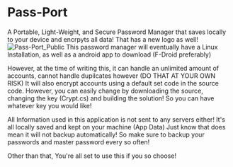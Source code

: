 # Pass-Port


A Portable, Light-Weight, and Secure Password Manager that saves locally to your device and encrpyts all data! That has a new logo as well!
![Pass-Port_Public](https://user-images.githubusercontent.com/48076080/125704525-bd9fab6f-1ef5-46c1-81de-e921a44cbba2.png)
This password manager will eventually have a Linux Installation, as well as a android app to download (F-Droid preferably)

However, at the time of writing this, it can handle an unlimited amount of accounts, cannot handle dupilcates however (DO THAT AT YOUR OWN RISK)
It will also encrypt accounts using a default set code in the source code. However, you can easily change by downloading the source, changing the key (Crypt.cs) and building the solution! So you can have whatever key you would like!

All Information used in this application is not sent to any servers either! It's all locally saved and kept on your machine (App Data) 
Just know that does mean it will not backup automatically! So make sure to backup your passwords and master password every so often!

Other than that, You're all set to use this if you so choose!
